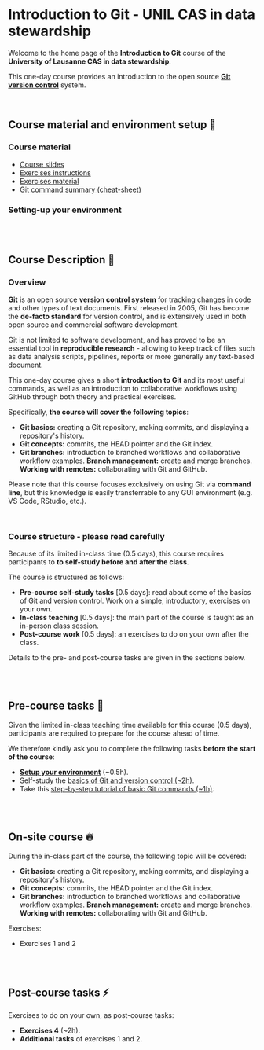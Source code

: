 # Introduction to Git - UNIL CAS in data stewardship

Welcome to the home page of the **Introduction to Git** course of the
**University of Lausanne CAS in data stewardship**.

This one-day course provides an introduction to the open source
**[Git version control](https://git-scm.com)** system.

<br>

## Course material and environment setup :hatching_chick:

### Course material

* [Course slides](slides_intro_to_git.pdf)
* [Exercises instructions](exercise_instructions.md)
* [Exercises material](https://github.com/sib-swiss/CAS-UNIL-intro-to-git/raw/main/exercises.zip)
* [Git command summary (cheat-sheet)](git_command_summary.pdf)

### Setting-up your environment

<br>
<br>

## Course Description :owl:

### Overview

**[Git](https://git-scm.com)** is an open source **version control system** for
tracking changes in code and other types of text documents. First released in
2005, Git has become the **de-facto standard** for version control, and is
extensively used in both open source and commercial software development.

Git is not limited to software development, and has proved to be an essential
tool in **reproducible research** - allowing to keep track of files such as
data analysis scripts, pipelines, reports or more generally any text-based
document.

This one-day course gives a short **introduction to Git** and its most useful
commands, as well as an introduction to collaborative workflows using GitHub
through both theory and practical exercises.

Specifically, **the course will cover the following topics**:

* **Git basics:** creating a Git repository, making commits, and displaying a
  repository's history.
* **Git concepts:** commits, the HEAD pointer and the Git index.
* **Git branches:** introduction to branched workflows and collaborative
  workflow examples.
**Branch management:** create and merge branches.
**Working with remotes:** collaborating with Git and GitHub.

Please note that this course focuses exclusively on using Git via
**command line**, but this knowledge is easily transferrable to any GUI
environment (e.g. VS Code, RStudio, etc.).

<br>

### Course structure - please read carefully

Because of its limited in-class time (0.5 days), this course requires
participants to **to self-study before and after the class**.

The course is structured as follows:

* **Pre-course self-study tasks** [0.5 days]: read about some of the basics
  of Git and version control. Work on a simple, introductory, exercises on
  your own.
* **In-class teaching** [0.5 days]: the main part of the course is taught
  as an in-person class session.
* **Post-course work** [0.5 days]: an exercises to do on your own after the
  class.

Details to the pre- and post-course tasks are given in the sections below.

<br>
<br>

## Pre-course tasks :seedling:

Given the limited in-class teaching time available for this course (0.5 days),
participants are required to prepare for the course ahead of time.

We therefore kindly ask you to complete the following tasks
**before the start of the course**:

* **[Setup your environment](environment_setup.md)** (~0.5h).
* Self-study the [basics of Git and version control (~2h)](git_basics.md).
* Take this [step-by-step tutorial of basic Git commands (~1h)](tutorial_basic_commands.md).

<br>
<br>

## On-site course :fire:

During the in-class part of the course, the following topic will be covered:

* **Git basics:** creating a Git repository, making commits, and displaying a
  repository's history.
* **Git concepts:** commits, the HEAD pointer and the Git index.
* **Git branches:** introduction to branched workflows and collaborative
  workflow examples.
**Branch management:** create and merge branches.
**Working with remotes:** collaborating with Git and GitHub.

Exercises:

* Exercises 1 and 2

<br>
<br>

## Post-course tasks :zap:

Exercises to do on your own, as post-course tasks:

* **Exercises 4** (~2h).
* **Additional tasks** of exercises 1 and 2.

